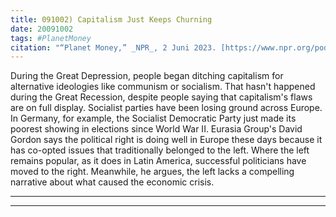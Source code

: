```yaml
---
title: 091002) Capitalism Just Keeps Churning
date: 20091002
tags: #PlanetMoney
citation: "“Planet Money,” _NPR_, 2 Juni 2023. [https://www.npr.org/podcasts/510289/planet-money](https://www.npr.org/podcasts/510289/planet-money) (diakses 4 Juni 2023)."
---
```


During the Great Depression, people began ditching capitalism for alternative ideologies like communism or socialism. That hasn't happened during the Great Recession, despite people saying that capitalism's flaws are on full display. Socialist parties have been losing ground across Europe. In Germany, for example, the Socialist Democratic Party just made its poorest showing in elections since World War II. Eurasia Group's David Gordon says the political right is doing well in Europe these days because it has co-opted issues that traditionally belonged to the left. Where the left remains popular, as it does in Latin America, successful politicians have moved to the right. Meanwhile, he argues, the left lacks a compelling narrative about what caused the economic crisis.

----



----
